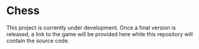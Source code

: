 # Chess
 
This project is currently under development. Once a final version is released, a link to the game will be provided here while this repository will contain the source code.
